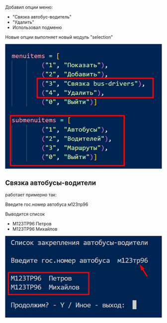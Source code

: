 Добавил опции меню:
- "Связка автобус-водитель"
- "Удалить"
- Использовал подменю

Новые опции выполняет новый модуль "selection"

![Привет,это картинка](picture.png)

## Связка автобусы-водители
работает примерно так:

Введите гос.номер автобуса  м123тр96

Выводится список
- М123ТР96  Петров
- М123ТР96  Михайлов

![Привет,это картинка](picture2.png)
